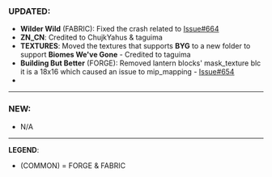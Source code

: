 ### UPDATED:
- **Wilder Wild** (FABRIC): Fixed the crash related to [Issue#664](https://github.com/MehVahdJukaar/WoodGood/issues/664)
- **ZN_CN**: Credited to ChujkYahus & taguima
- **TEXTURES**: Moved the textures that supports **BYG** to a new folder to support **Biomes We've Gone** - Credited to taguima
- **Building But Better** (FORGE): Removed lantern blocks' mask_texture blc it is a 18x16 which caused an issue to mip_mapping - [Issue#654](https://github.com/MehVahdJukaar/WoodGood/issues/654)
- 

---

### NEW:
- N/A

---

**LEGEND**:
- (COMMON) = FORGE & FABRIC
